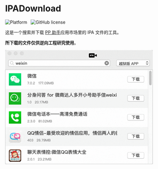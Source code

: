 # IPADownload
![Platform](https://img.shields.io/badge/platform-macOS-orange.svg)&nbsp;&nbsp;&nbsp;![GitHub license](https://img.shields.io/badge/license-GPLv2-blue.svg)

这是一个搜索并下载 [PP 助手](http://www.25pp.com/)应用市场里的 IPA 文件的工具。

**所下载的文件仅供逆向工程研究使用**。

![screenshot](Assets/screenshot.gif)